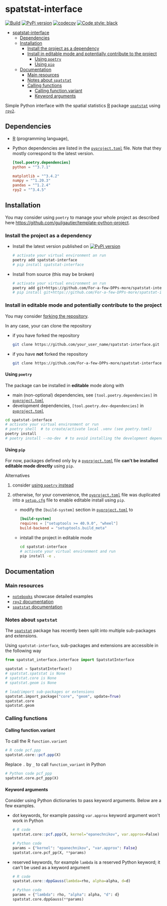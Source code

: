 # spatstat-interface

[![Build](https://github.com/For-a-few-DPPs-more/spatstat-interface/actions/workflows/main.yml/badge.svg)](https://github.com/For-a-few-DPPs-more/spatstat-interface/actions/workflows/main.yml)
[![PyPi version](https://badgen.net/pypi/v/spatstat-interface/)](https://pypi.org/project/spatstat-interface/)
[![codecov](https://codecov.io/gh/For-a-few-DPPs-more/spatstat-interface/branch/main/graph/badge.svg?token=BHTI6L66P2)](https://codecov.io/gh/For-a-few-DPPs-more/spatstat-interface)
[![Code style: black](https://img.shields.io/badge/code%20style-black-000000.svg)](https://github.com/psf/black)

- [spatstat-interface](#spatstat-interface)
  - [Dependencies](#dependencies)
  - [Installation](#installation)
    - [Install the project as a dependency](#install-the-project-as-a-dependency)
    - [Install in editable mode and potentially contribute to the project](#install-in-editable-mode-and-potentially-contribute-to-the-project)
      - [Using `poetry`](#using-poetry)
      - [Using `pip`](#using-pip)
  - [Documentation](#documentation)
    - [Main resources](#main-resources)
    - [Notes about `spatstat`](#notes-about-spatstat)
    - [Calling functions](#calling-functions)
      - [Calling function.variant](#calling-functionvariant)
      - [Keyword arguments](#keyword-arguments)

Simple Python interface with the spatial statistics [R](https://www.r-project.org/) package [`spatstat`](https://github.com/spatstat/spatstat) using [`rpy2`](https://github.com/rpy2/rpy2).

## Dependencies

- [R](https://www.r-project.org/) (programming language),
- Python dependencies are listed in the [`pyproject.toml`](./pyproject.toml) file. Note that they mostly correspond to the latest version.

  ```toml
  [tool.poetry.dependencies]
  python = "^3.7.1"

  matplotlib = "^3.4.2"
  numpy = "^1.20.3"
  pandas = "^1.2.4"
  rpy2 = "^3.4.5"
  ```

## Installation

You may consider using `poetry` to manage your whole project as described here <https://github.com/guilgautier/template-python-project>.

### Install the project as a dependency

- Install the latest version published on [![PyPi version](https://badgen.net/pypi/v/spatstat-interface/)](https://pypi.org/project/spatstat-interface/)

  ```bash
  # activate your virtual environment an run
  poetry add spatstat-interface
  # pip install spatstat-interface
  ```

- Install from source (this may be broken)

  ```bash
  # activate your virtual environment an run
  poetry add git+https://github.com/For-a-few-DPPs-more/spatstat-interface.git
  # pip install git+https://github.com/For-a-few-DPPs-more/spatstat-interface.git
  ```

### Install in editable mode and potentially contribute to the project

You may consider [forking the repository](https://github.com/For-a-few-DPPs-more/spatstat-interface/fork).

In any case, your can clone the repository

- if you have forked the repository

  ```bash
  git clone https://github.com/your_user_name/spatstat-interface.git
  ```

- if you have **not** forked the repository

  ```bash
  git clone https://github.com/For-a-few-DPPs-more/spatstat-interface.git
  ```

#### Using `poetry`

The package can be installed in **editable** mode along with

- main (non-optional) dependencies, see `[tool.poetry.dependencies]` in [`pyproject.toml`](./pyproject.toml)
- development dependencies, `[tool.poetry.dev-dependencies]` in [`pyproject.toml`](./pyproject.toml)

```bash
cd spatstat-interface
# activate your virtual environment or run
# poetry shell  # to create/activate local .venv (see poetry.toml)
poetry install
# poetry install --no-dev  # to avoid installing the development dependencies
```

#### Using `pip`

For now, packages defined only by a [`pyproject.toml`](./pyproject.toml) file **can't be installed editable mode directly** using `pip`.

Alternatives

1. consider [using `poetry` instead](#using-poetry)

2. otherwise, for your convenience, the [`pyproject.toml`](./pyproject.toml) file was duplicated into a [`setup.cfg`](./setup.cfg) file to enable editable install using `pip`.

   - modify the `[build-system]` section in [`pyproject.toml`](./pyproject.toml) to

      ```toml
      [build-system]
      requires = ["setuptools >= 40.9.0", "wheel"]
      build-backend = "setuptools.build_meta"
      ```

   - intstall the project in editable mode

      ```bash
      cd spatstat-interface
      # activate your virtual environment and run
      pip install -e .
      ```

## Documentation

### Main resources

- [`notebooks`](./notebooks) showcase detailed examples
- [`rpy2` documentation](https://rpy2.github.io/doc.html)
- [`spatstat` documentation](https://rdocumentation.org/search?q=spatstat)

### Notes about `spatstat`

The [`spatstat`](https://github.com/spatstat/spatstat) package has recently been split into multiple sub-packages and extensions.

Using `spatstat-interface`, sub-packages and extensions are accessible in the following way

```python
from spatstat_interface.interface import SpatstatInterface

spatstat = SpatstatInterface()
# spatstat.spatstat is None
# spatstat.core is None
# spatstat.geom is None

# load/import sub-packages or extensions
spatstat.import_package("core", "geom", update=True)
spatstat.core
spatstat.geom
```

### Calling functions

#### Calling function.variant

To call the R `function.variant`

```R
# R code pcf.ppp
spatstat.core::pcf.ppp(X)
```

Replace `.` by `_` to call `function_variant` in Python

```Python
# Python code pcf_ppp
spatstat.core.pcf_ppp(X)
```

#### Keyword arguments

Consider using Python dictionaries to pass keyword arguments.
Below are a few examples.

- dot keywords, for example passing `var.approx` keyword argument won't work in Python

  ```R
  # R code
  spatstat.core::pcf.ppp(X, kernel="epanechnikov", var.approx=False)
  ```

  ```Python
  # Python code
  params = {"kernel": "epanechnikov", "var.approx": False}
  spatstat.core.pcf_pp(X, **params)
  ```

- reserved keywords, for example `lambda` is a reserved Python keyword; it can't be used as a keyword argument

  ```R
  # R code
  spatstat.core::dppGauss(lambda=rho, alpha=alpha, d=d)
  ```

  ```Python
  # Python code
  params = {"lambda": rho, "alpha": alpha, "d": d}
  spatstat.core.dppGauss(**params)
  ```

